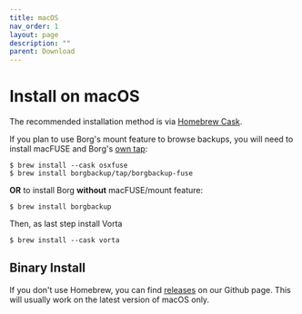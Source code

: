 ```yaml
---
title: macOS
nav_order: 1
layout: page
description: ""
parent: Download
---
```

# Install on macOS

The recommended installation method is via [Homebrew Cask](https://brew.sh/).

If you plan to use Borg's mount feature to browse backups, you will need to install macFUSE and Borg's [own tap](https://github.com/borgbackup/homebrew-tap):

```
$ brew install --cask osxfuse
$ brew install borgbackup/tap/borgbackup-fuse
```

**OR** to install Borg **without** macFUSE/mount feature:

```
$ brew install borgbackup
```

Then, as last step install Vorta 

```
$ brew install --cask vorta
```

## Binary Install
If you don't use Homebrew, you can find [releases](https://github.com/borgbase/vorta/releases) on our Github page. This will usually work on the latest version of macOS only.

